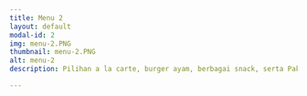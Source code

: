 ```yaml
---
title: Menu 2
layout: default
modal-id: 2
img: menu-2.PNG
thumbnail: menu-2.PNG
alt: menu-2
description: Pilihan a la carte, burger ayam, berbagai snack, serta Paket Rame-Rame untuk porsi besar yang ideal untuk dinikmati bersama.

---
```

